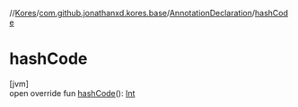 //[Kores](../../../index.md)/[com.github.jonathanxd.kores.base](../index.md)/[AnnotationDeclaration](index.md)/[hashCode](hash-code.md)

# hashCode

[jvm]\
open override fun [hashCode](hash-code.md)(): [Int](https://kotlinlang.org/api/latest/jvm/stdlib/kotlin/-int/index.html)
